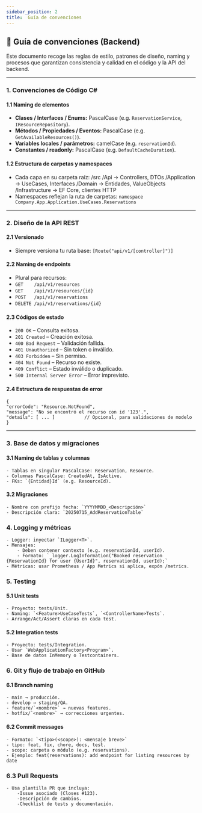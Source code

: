```yaml
---
sidebar_position: 2
title:  Guía de convenciones
---
```


## 📘 Guía de convenciones (Backend)

Este documento recoge las reglas de estilo, patrones de diseño, naming y procesos que garantizan consistencia y calidad en el código y la API del backend.

---

### 1. Convenciones de Código C#

#### 1.1 Naming de elementos  
- **Clases / Interfaces / Enums:** PascalCase (e.g. `ReservationService`, `IResourceRepository`).  
- **Métodos / Propiedades / Eventos:** PascalCase (e.g. `GetAvailableResources()`).  
- **Variables locales / parámetros:** camelCase (e.g. `reservationId`).  
- **Constantes / readonly:** PascalCase (e.g. `DefaultCacheDuration`).


#### 1.2 Estructura de carpetas y namespaces  
- Cada capa en su carpeta raíz:  /src /Api → Controllers, DTOs /Application → UseCases, Interfaces /Domain → Entidades, ValueObjects /Infrastructure → EF Core, clientes HTTP
- Namespaces reflejan la ruta de carpetas: `namespace Company.App.Application.UseCases.Reservations`


---

### 2. Diseño de la API REST

#### 2.1 Versionado  
- Siempre versiona tu ruta base:  `[Route("api/v1/[controller]")]`


#### 2.2 Naming de endpoints  
- Plural para recursos:  
- `GET    /api/v1/resources`  
- `GET    /api/v1/resources/{id}`  
- `POST   /api/v1/reservations`  
- `DELETE /api/v1/reservations/{id}`  

#### 2.3 Códigos de estado  
- `200 OK` – Consulta exitosa.  
- `201 Created` – Creación exitosa.  
- `400 Bad Request` – Validación fallida.  
- `401 Unauthorized` – Sin token o inválido.  
- `403 Forbidden` – Sin permiso.  
- `404 Not Found` – Recurso no existe.  
- `409 Conflict` – Estado inválido o duplicado.  
- `500 Internal Server Error` – Error imprevisto.

#### 2.4 Estructura de respuestas de error  
```jsonc
{
"errorCode": "Resource.NotFound",
"message": "No se encontró el recurso con id '123'.",
"details": [ ... ]           // Opcional, para validaciones de modelo
}
```

---

### 3. Base de datos y migraciones
#### 3.1 Naming de tablas y columnas
    - Tablas en singular PascalCase: Reservation, Resource.
    - Columnas PascalCase: CreatedAt, IsActive.
    - FKs: `{Entidad}Id` (e.g. ResourceId).

#### 3.2 Migraciones
    - Nombre con prefijo fecha: `YYYYMMDD_<Descripción>`
    - Descripción clara: `20250715_AddReservationTable`

### 4. Logging y métricas
    - Logger: inyectar `ILogger<T>`.
    - Mensajes:
        - Deben contener contexto (e.g. reservationId, userId).
        - Formato: `_logger.LogInformation("Booked reservation {ReservationId} for user {UserId}", reservationId, userId);`
    - Métricas: usar Prometheus / App Metrics si aplica, expón /metrics.

### 5. Testing
#### 5.1 Unit tests
    - Proyecto: tests/Unit.
    - Naming: `<Feature>UseCaseTests`, `<ControllerName>Tests`.
    - Arrange/Act/Assert claras en cada test.

#### 5.2 Integration tests
    - Proyecto: tests/Integration.
    - Usar `WebApplicationFactory<Program>`.
    - Base de datos InMemory o Testcontainers.

### 6. Git y flujo de trabajo en GitHub
#### 6.1 Branch naming
    - main → producción.
    - develop → staging/QA.
    - feature/`<nombre>` → nuevas features.
    - hotfix/`<nombre>` → correcciones urgentes.

#### 6.2 Commit messages
    - Formato: `<tipo>(<scope>): <mensaje breve>`
    - tipo: feat, fix, chore, docs, test.
    - scope: carpeta o módulo (e.g. reservations).
    - Ejemplo: feat(reservations): add endpoint for listing resources by date

### 6.3 Pull Requests
    - Usa plantilla PR que incluya:
        -Issue asociado (Closes #123).
        -Descripción de cambios.
        -Checklist de tests y documentación.